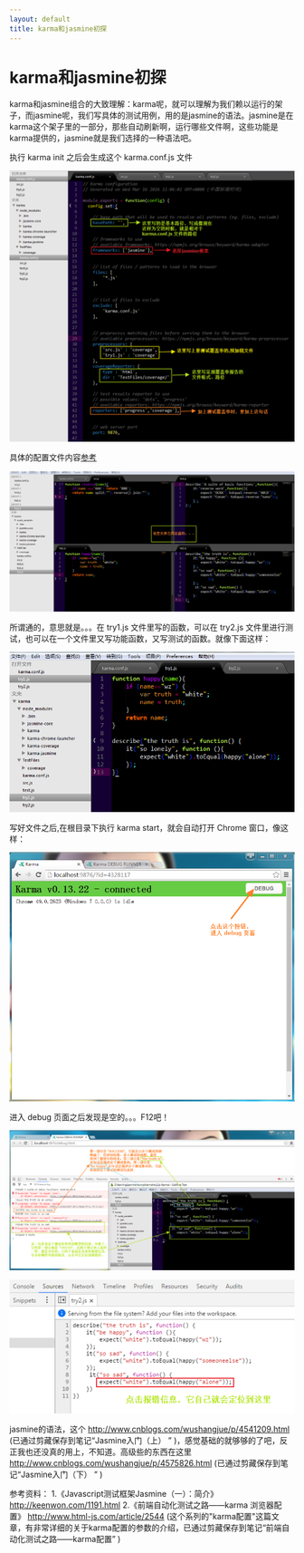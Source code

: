 ```yaml
---
layout: default
title: karma和jasmine初探
---
```



karma和jasmine初探
===================


karma和jasmine组合的大致理解：karma呢，就可以理解为我们赖以运行的架子，而jasmine呢，我们写具体的测试用例，用的是jasmine的语法。jasmine是在karma这个架子里的一部分，那些自动刷新啊，运行哪些文件啊，这些功能是karma提供的，jasmine就是我们选择的一种语法吧。

执行 karma init 之后会生成这个 karma.conf.js 文件 

![tree](https://raw.githubusercontent.com/wznonstop/wznonstop.github.io/master/images/2016-03-18-1.png)

具体的配置文件内容[参考](http://www.cnblogs.com/wushangjue/p/4539189.html "reference")

![tree](https://raw.githubusercontent.com/wznonstop/wznonstop.github.io/master/images/2016-03-18-2.png)

所谓通的，意思就是。。。在 try1.js 文件里写的函数，可以在 try2.js 文件里进行测试，也可以在一个文件里又写功能函数，又写测试的函数。就像下面这样：

![tree](https://raw.githubusercontent.com/wznonstop/wznonstop.github.io/master/images/2016-03-18-3.png)

写好文件之后,在根目录下执行 karma start，就会自动打开 Chrome 窗口，像这样：

![tree](https://raw.githubusercontent.com/wznonstop/wznonstop.github.io/master/images/2016-03-18-4.png)

进入 debug 页面之后发现是空的。。。F12吧！

![tree](https://raw.githubusercontent.com/wznonstop/wznonstop.github.io/master/images/2016-03-18-5.png)

![tree](https://raw.githubusercontent.com/wznonstop/wznonstop.github.io/master/images/2016-03-18-6.png)

jasmine的语法，这个 http://www.cnblogs.com/wushangjue/p/4541209.html (已通过剪藏保存到笔记“Jasmine入门（上） ” )，感觉基础的就够够的了吧，反正我也还没真的用上，不知道。高级些的东西在这里 http://www.cnblogs.com/wushangjue/p/4575826.html (已通过剪藏保存到笔记“Jasmine入门（下） ” )

参考资料：
     1.《Javascript测试框架Jasmine（一）：简介》 http://keenwon.com/1191.html
     2.《前端自动化测试之路——karma 浏览器配置》 http://www.html-js.com/article/2544 (这个系列的"karma配置"这篇文章，有非常详细的关于karma配置的参数的介绍，已通过剪藏保存到笔记“前端自动化测试之路——karma配置” )















